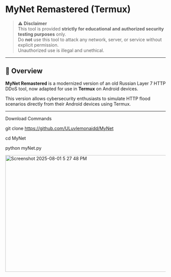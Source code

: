 # MyNet Remastered (Termux)

> ⚠️ **Disclaimer**  
> This tool is provided **strictly for educational and authorized security testing purposes** only.  
> Do **not** use this tool to attack any network, server, or service without explicit permission.  
> Unauthorized use is illegal and unethical.

---

## 📌 Overview

**MyNet Remastered** is a modernized version of an old Russian Layer 7 HTTP DDoS tool, now adapted for use in **Termux** on Android devices.

This version allows cybersecurity enthusiasts to simulate HTTP flood scenarios directly from their Android devices using Termux.

---

Download Commands 

  git clone https://github.com/ULuvlemonaidd/MyNet
 
  cd MyNet

 python myNet.py




<img width="519" height="368" alt="Screenshot 2025-08-01 5 27 48 PM" src="https://github.com/user-attachments/assets/a53abe91-163c-431a-8884-6e5fe9993c3e" />


